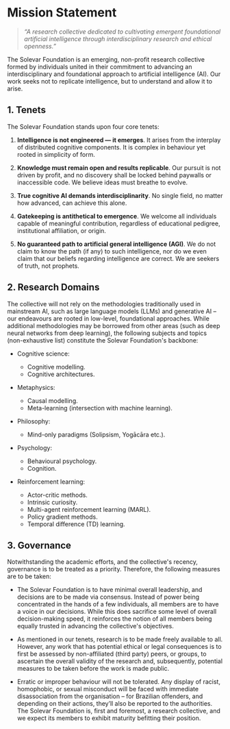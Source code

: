 # Mission Statement 

> *“A research collective dedicated to cultivating emergent foundational artificial intelligence through interdisciplinary research and ethical openness.”*

The Solevar Foundation is an emerging, non-profit research collective formed by individuals united in their commitment to advancing an interdisciplinary and foundational approach to artificial intelligence (AI). Our work seeks not to replicate intelligence, but to understand and allow it to arise.  


## 1. Tenets 

The Solevar Foundation stands upon four core tenets:

1. **Intelligence is not engineered — it emerges**. It arises from the interplay of distributed cognitive components. It is complex in behaviour yet rooted in simplicity of form. 

2. **Knowledge must remain open and results replicable**. Our pursuit is not driven by profit, and no discovery shall be locked behind paywalls or inaccessible code. We believe ideas must breathe to evolve. 

3. **True cognitive AI demands interdisciplinarity**. No single field, no matter how advanced, can achieve this alone. 

4. **Gatekeeping is antithetical to emergence**. We welcome all individuals capable of meaningful contribution, regardless of educational pedigree, institutional affiliation, or origin. 

5. **No guaranteed path to artificial general intelligence (AGI)**. We do not claim to know the path (if any) to such intelligence, nor do we even claim that our beliefs regarding intelligence are correct. We are seekers of truth, not prophets. 

  
## 2. Research Domains 

The collective will not rely on the methodologies traditionally used in mainstream AI, such as large language models (LLMs) and generative AI – our endeavours are rooted in low-level, foundational approaches. While additional methodologies may be borrowed from other areas (such as deep neural networks from deep learning), the following subjects and topics (non-exhaustive list) constitute the Solevar Foundation's backbone: 

- Cognitive science: 
    - Cognitive modelling. 
    - Cognitive architectures. 

- Metaphysics: 
    - Causal modelling. 
    - Meta-learning (intersection with machine learning). 

- Philosophy: 
    - Mind-only paradigms (Solipsism, Yogācāra etc.). 

- Psychology:	 
    - Behavioural psychology. 
    - Cognition. 

- Reinforcement learning: 
    - Actor-critic methods. 
    - Intrinsic curiosity. 
    - Multi-agent reinforcement learning (MARL). 
    - Policy gradient methods. 
    - Temporal difference (TD) learning. 

 
## 3. Governance 

Notwithstanding the academic efforts, and the collective's recency, governance is to be treated as a priority. Therefore, the following measures are to be taken: 

* The Solevar Foundation is to have minimal overall leadership, and decisions are to be made via consensus. Instead of power being concentrated in the hands of a few individuals, all members are to have a voice in our decisions. While this does sacrifice some level of overall decision-making speed, it reinforces the notion of all members being equally trusted in advancing the collective's objectives. 

* As mentioned in our tenets, research is to be made freely available to all. However, any work that has potential ethical or legal consequences is to first be assessed by non-affiliated (third party) peers, or groups, to ascertain the overall validity of the research and, subsequently, potential measures to be taken before the work is made public. 

* Erratic or improper behaviour will not be tolerated. Any display of racist, homophobic, or sexual misconduct will be faced with immediate disassociation from the organisation – for Brazilian offenders, and depending on their actions, they’ll also be reported to the authorities. The Solevar Foundation is, first and foremost, a research collective, and we expect its members to exhibit maturity befitting their position. 